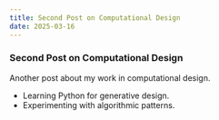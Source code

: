 ```yaml
---
title: Second Post on Computational Design
date: 2025-03-16
---
```


### Second Post on Computational Design

Another post about my work in computational design.

- Learning Python for generative design.
- Experimenting with algorithmic patterns.